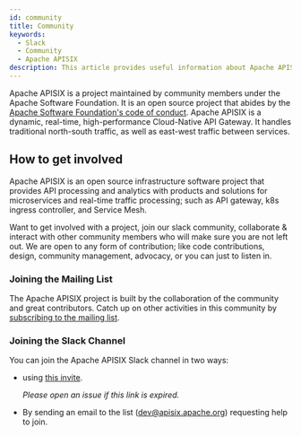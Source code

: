 ```yaml
---
id: community
title: Community
keywords:
  - Slack
  - Community
  - Apache APISIX
description: This article provides useful information about Apache APISIX's Community, including 2 ways to join the Slack channel.
---
```



Apache APISIX is a project maintained by community members under the Apache Software Foundation.
It is an open source project that abides by the [Apache Software Foundation's code of conduct](https://www.apache.org/foundation/policies/conduct.html). Apache APISIX is a dynamic, real-time, high-performance Cloud-Native API Gateway. It handles traditional north-south traffic, as well as east-west traffic between services.

## How to get involved

Apache APISIX is an open source infrastructure software project that provides API processing and analytics with products and solutions for microservices and real-time traffic processing; such as API gateway, k8s ingress controller, and Service Mesh.

Want to get involved with a project, join our slack community, collaborate & interact with other community members who will make sure you are not left out. We are open to any form of contribution; like code contributions, design, community management, advocacy, or you can just to listen in.

### Joining the Mailing List

The Apache APISIX project is built by the collaboration of the community and great contributors. Catch up on other activities in this community by [subscribing to the mailing list](https://apisix.apache.org/docs/general/subscribe-guide).

### Joining the Slack Channel

You can join the Apache APISIX Slack channel in two ways:

- using [this invite](https://join.slack.com/t/the-asf/shared_invite/zt-vlfbf7ch-HkbNHiU_uDlcH_RvaHv9gQ).

   _Please open an issue if this link is expired._

- By sending an email to the list ([dev@apisix.apache.org](mailto:dev@apisix.apache.org)) requesting help to join.
